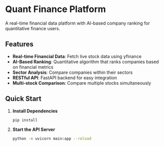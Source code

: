 # Quant Finance Platform

A real-time financial data platform with AI-based company ranking for quantitative finance users.

## Features

- **Real-time Financial Data**: Fetch live stock data using yfinance
- **AI-Based Ranking**: Quantitative algorithm that ranks companies based on financial metrics
- **Sector Analysis**: Compare companies within their sectors
- **RESTful API**: FastAPI backend for easy integration
- **Multi-stock Comparison**: Compare multiple stocks simultaneously

## Quick Start

1. **Install Dependencies**
   ```bash
   pip install 
   ```

2. **Start the API Server**
   ```bash
   python -m uvicorn main:app --reload
   ```
